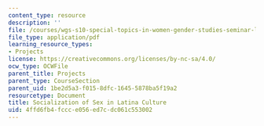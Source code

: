 ```yaml
---
content_type: resource
description: ''
file: /courses/wgs-s10-special-topics-in-women-gender-studies-seminar-latina-womens-voices-spring-2010/4ffd6fb4fccce056ed7cdc061c553002_MITWGS_S10S10_solitn.pdf
file_type: application/pdf
learning_resource_types:
- Projects
license: https://creativecommons.org/licenses/by-nc-sa/4.0/
ocw_type: OCWFile
parent_title: Projects
parent_type: CourseSection
parent_uid: 1be2d5a3-f015-8dfc-1645-5878ba5f19a2
resourcetype: Document
title: Socialization of Sex in Latina Culture
uid: 4ffd6fb4-fccc-e056-ed7c-dc061c553002
---
```

